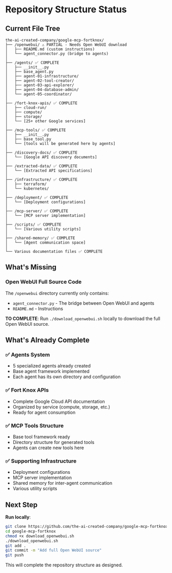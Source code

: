 # Repository Structure Status

## Current File Tree

```
the-ai-created-company/google-mcp-fortknox/
├── /openwebui/ ⚠️ PARTIAL - Needs Open WebUI download
│   ├── README.md (custom instructions)
│   └── agent_connector.py (bridge to agents)
│   
├── /agents/ ✅ COMPLETE
│   ├── __init__.py
│   ├── base_agent.py
│   ├── agent-01-infrastructure/
│   ├── agent-02-tool-creator/
│   ├── agent-03-api-explorer/
│   ├── agent-04-database-admin/
│   └── agent-05-coordinator/
│
├── /fort-knox-apis/ ✅ COMPLETE
│   ├── cloud-run/
│   ├── compute/
│   ├── storage/
│   └── [25+ other Google services]
│
├── /mcp-tools/ ✅ COMPLETE
│   ├── __init__.py
│   ├── base_tool.py
│   └── [tools will be generated here by agents]
│
├── /discovery-docs/ ✅ COMPLETE
│   └── [Google API discovery documents]
│
├── /extracted-data/ ✅ COMPLETE
│   └── [Extracted API specifications]
│
├── /infrastructure/ ✅ COMPLETE
│   ├── terraform/
│   └── kubernetes/
│
├── /deployment/ ✅ COMPLETE
│   └── [Deployment configurations]
│
├── /mcp-server/ ✅ COMPLETE
│   └── [MCP server implementation]
│
├── /scripts/ ✅ COMPLETE
│   └── [Various utility scripts]
│
├── /shared-memory/ ✅ COMPLETE
│   └── [Agent communication space]
│
└── Various documentation files ✅ COMPLETE
```

## What's Missing

### Open WebUI Full Source Code
The `/openwebui` directory currently only contains:
- `agent_connector.py` - The bridge between Open WebUI and agents
- `README.md` - Instructions

**TO COMPLETE**: Run `./download_openwebui.sh` locally to download the full Open WebUI source.

## What's Already Complete

### ✅ Agents System
- 5 specialized agents already created
- Base agent framework implemented
- Each agent has its own directory and configuration

### ✅ Fort Knox APIs  
- Complete Google Cloud API documentation
- Organized by service (compute, storage, etc.)
- Ready for agent consumption

### ✅ MCP Tools Structure
- Base tool framework ready
- Directory structure for generated tools
- Agents can create new tools here

### ✅ Supporting Infrastructure
- Deployment configurations
- MCP server implementation
- Shared memory for inter-agent communication
- Various utility scripts

## Next Step

**Run locally**:
```bash
git clone https://github.com/the-ai-created-company/google-mcp-fortknox.git
cd google-mcp-fortknox
chmod +x download_openwebui.sh
./download_openwebui.sh
git add .
git commit -m "Add full Open WebUI source"
git push
```

This will complete the repository structure as designed.
